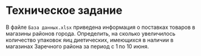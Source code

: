 # Техническое задание

В файле ```База данных.xlsx``` приведена информация о поставках товаров в магазины районов города. 
Определить, на сколько увеличилось количество упаковок яиц диетических, имеющихся в наличии в магазинах Заречного района за период с 1 по 10 июня.



